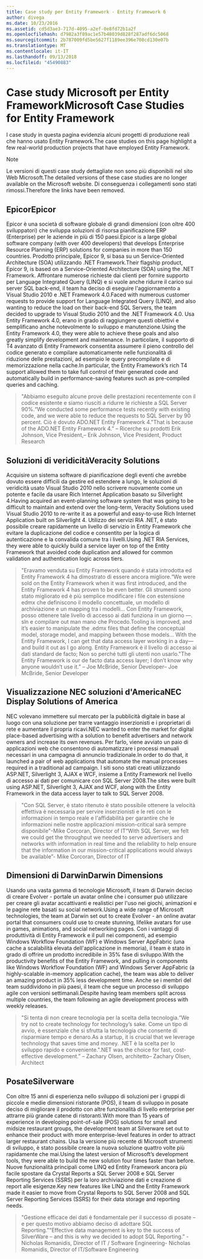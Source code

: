 ```yaml
---
title: Case study per Entity Framework - Entity Framework 6
author: divega
ms.date: 10/23/2016
ms.assetid: cd5d3ae3-717d-4095-a2ef-0e8fd72b1a2f
ms.openlocfilehash: d7982a3f89ac1e57b48039d828f287adf6dc5068
ms.sourcegitcommit: 2b787009fd5be5627f1189ee396e708cd130e07b
ms.translationtype: MT
ms.contentlocale: it-IT
ms.lasthandoff: 09/13/2018
ms.locfileid: "45490883"
---
```

# <a name="microsoft-case-studies-for-entity-framework"></a><span data-ttu-id="0109d-102">Case study Microsoft per Entity Framework</span><span class="sxs-lookup"><span data-stu-id="0109d-102">Microsoft Case Studies for Entity Framework</span></span>
<span data-ttu-id="0109d-103">I case study in questa pagina evidenzia alcuni progetti di produzione reali che hanno usato Entity Framework.</span><span class="sxs-lookup"><span data-stu-id="0109d-103">The case studies on this page highlight a few real-world production projects that have employed Entity Framework.</span></span>
> [!NOTE]
> <span data-ttu-id="0109d-104">Le versioni di questi case study dettagliate non sono più disponibili nel sito Web Microsoft.</span><span class="sxs-lookup"><span data-stu-id="0109d-104">The detailed versions of these case studies are no longer available on the Microsoft website.</span></span> <span data-ttu-id="0109d-105">Di conseguenza i collegamenti sono stati rimossi.</span><span class="sxs-lookup"><span data-stu-id="0109d-105">Therefore the links have been removed.</span></span>

## <a name="epicor"></a><span data-ttu-id="0109d-106">Epicor</span><span class="sxs-lookup"><span data-stu-id="0109d-106">Epicor</span></span>
<span data-ttu-id="0109d-107">Epicor è una società di software globale di grandi dimensioni (con oltre 400 sviluppatori) che sviluppa soluzioni di risorsa pianificazione ERP (Enterprise) per le aziende in più di 150 paesi.</span><span class="sxs-lookup"><span data-stu-id="0109d-107">Epicor is a large global software company (with over 400 developers) that develops Enterprise Resource Planning (ERP) solutions for companies in more than 150 countries.</span></span>
<span data-ttu-id="0109d-108">Prodotto principale, Epicor 9, si basa su un Service-Oriented Architecture (SOA) utilizzando .NET Framework.</span><span class="sxs-lookup"><span data-stu-id="0109d-108">Their flagship product, Epicor 9, is based on a Service-Oriented Architecture (SOA) using the .NET Framework.</span></span>
<span data-ttu-id="0109d-109">Affrontare numerose richieste dai clienti per fornire supporto per Language Integrated Query (LINQ) e si vuole anche ridurre il carico sui server SQL back-end, il team ha deciso di eseguire l'aggiornamento a Visual Studio 2010 e .NET Framework 4.0.</span><span class="sxs-lookup"><span data-stu-id="0109d-109">Faced with numerous customer requests to provide support for Language Integrated Query (LINQ), and also wanting to reduce the load on their back-end SQL Servers, the team decided to upgrade to Visual Studio 2010 and the .NET Framework 4.0.</span></span>
<span data-ttu-id="0109d-110">Usa Entity Framework 4.0, erano in grado di raggiungere questi obiettivi e semplificano anche notevolmente lo sviluppo e manutenzione.</span><span class="sxs-lookup"><span data-stu-id="0109d-110">Using the Entity Framework 4.0, they were able to achieve these goals and also greatly simplify development and maintenance.</span></span>
<span data-ttu-id="0109d-111">In particolare, il supporto di T4 avanzato di Entity Framework consentita assumere il pieno controllo del codice generato e compilare automaticamente nelle funzionalità di riduzione delle prestazioni, ad esempio le query precompilate e di memorizzazione nella cache.</span><span class="sxs-lookup"><span data-stu-id="0109d-111">In particular, the Entity Framework’s rich T4 support allowed them to take full control of their generated code and automatically build in performance-saving features such as pre-compiled queries and caching.</span></span>

> <span data-ttu-id="0109d-112">"Abbiamo eseguito alcune prove delle prestazioni recentemente con il codice esistente e siamo riusciti a ridurre le richieste a SQL Server 90%.</span><span class="sxs-lookup"><span data-stu-id="0109d-112">“We conducted some performance tests recently with existing code, and we were able to reduce the requests to SQL Server by 90 percent.</span></span>
<span data-ttu-id="0109d-113">Ciò è dovuto ADO.NET Entity Framework 4."</span><span class="sxs-lookup"><span data-stu-id="0109d-113">That is because of the ADO.NET Entity Framework 4.”</span></span> <span data-ttu-id="0109d-114">– Ricerche su prodotti Erik Johnson, Vice President,</span><span class="sxs-lookup"><span data-stu-id="0109d-114">– Erik Johnson, Vice President, Product Research</span></span>  

## <a name="veracity-solutions"></a><span data-ttu-id="0109d-115">Soluzioni di veridicità</span><span class="sxs-lookup"><span data-stu-id="0109d-115">Veracity Solutions</span></span>
<span data-ttu-id="0109d-116">Acquisire un sistema software di pianificazione degli eventi che avrebbe dovuto essere difficili da gestire ed estendere a lungo, le soluzioni di veridicità usato Visual Studio 2010 nello scrivere nuovamente come un potente e facile da usare Rich Internet Application basato su Silverlight 4.</span><span class="sxs-lookup"><span data-stu-id="0109d-116">Having acquired an event-planning software system that was going to be difficult to maintain and extend over the long-term, Veracity Solutions used Visual Studio 2010 to re-write it as a powerful and easy-to-use Rich Internet Application built on Silverlight 4.</span></span>
<span data-ttu-id="0109d-117">Utilizzo dei servizi RIA .NET, è stato possibile creare rapidamente un livello di servizio in Entity Framework che evitare la duplicazione del codice e consentito per la logica di autenticazione e la convalida comune tra i livelli.</span><span class="sxs-lookup"><span data-stu-id="0109d-117">Using .NET RIA Services, they were able to quickly build a service layer on top of the Entity Framework that avoided code duplication and allowed for common validation and authentication logic across tiers.</span></span>  

> <span data-ttu-id="0109d-118">"Eravamo venduta su Entity Framework quando è stata introdotta ed Entity Framework 4 ha dimostrato di essere ancora migliore.</span><span class="sxs-lookup"><span data-stu-id="0109d-118">“We were sold on the Entity Framework when it was first introduced, and the Entity Framework 4 has proven to be even better.</span></span>
<span data-ttu-id="0109d-119">Gli strumenti sono stato migliorato ed è più semplice modificare i file con estensione edmx che definiscono il modello concettuale, un modello di archiviazione e un mapping tra i modelli... Con Entity Framework, posso ottenere tale livello di accesso ai dati funziona in un giorno —. sln e compilare out man mano che Procedo.</span><span class="sxs-lookup"><span data-stu-id="0109d-119">Tooling is improved, and it’s easier to manipulate the .edmx files that define the conceptual model, storage model, and mapping between those models... With the Entity Framework, I can get that data access layer working in a day—and build it out as I go along.</span></span>
<span data-ttu-id="0109d-120">Entity Framework è il livello di accesso ai dati standard de facto; Non so perché tutti gli utenti non usarlo."</span><span class="sxs-lookup"><span data-stu-id="0109d-120">The Entity Framework is our de facto data access layer; I don’t know why anyone wouldn’t use it.”</span></span> <span data-ttu-id="0109d-121">– Joe McBride, Senior Developer</span><span class="sxs-lookup"><span data-stu-id="0109d-121">– Joe McBride, Senior Developer</span></span>

## <a name="nec-display-solutions-of-america"></a><span data-ttu-id="0109d-122">Visualizzazione NEC soluzioni d'America</span><span class="sxs-lookup"><span data-stu-id="0109d-122">NEC Display Solutions of America</span></span>
<span data-ttu-id="0109d-123">NEC volevano immettere sul mercato per la pubblicità digitale in base al luogo con una soluzione per trarre vantaggio inserzionisti e i proprietari di rete e aumentare il propria ricavi.</span><span class="sxs-lookup"><span data-stu-id="0109d-123">NEC wanted to enter the market for digital place-based advertising with a solution to benefit advertisers and network owners and increase its own revenues.</span></span>
<span data-ttu-id="0109d-124">Per farlo, viene avviato un paio di applicazioni web che consentono di automatizzare i processi manuali necessari in una campagna di annuncio tradizionale.</span><span class="sxs-lookup"><span data-stu-id="0109d-124">In order to do that, it launched a pair of web applications that automate the manual processes required in a traditional ad campaign.</span></span>
<span data-ttu-id="0109d-125">I siti sono stati creati utilizzando ASP.NET, Silverlight 3, AJAX e WCF, insieme a Entity Framework nel livello di accesso ai dati per comunicare con SQL Server 2008.</span><span class="sxs-lookup"><span data-stu-id="0109d-125">The sites were built using ASP.NET, Silverlight 3, AJAX and WCF, along with the Entity Framework in the data access layer to talk to SQL Server 2008.</span></span>

> <span data-ttu-id="0109d-126">"Con SQL Server, è stato ritenuto è stato possibile ottenere la velocità effettiva è necessaria per servire inserzionisti e le reti con le informazioni in tempo reale e l'affidabilità per garantire che le informazioni nelle nostre applicazioni mission-critical sarà sempre disponibile"-Mike Corcoran, Director of IT</span><span class="sxs-lookup"><span data-stu-id="0109d-126">“With SQL Server, we felt we could get the throughput we needed to serve advertisers and networks with information in real time and the reliability to help ensure that the information in our mission-critical applications would always be available”- Mike Corcoran, Director of IT</span></span>

## <a name="darwin-dimensions"></a><span data-ttu-id="0109d-127">Dimensioni di Darwin</span><span class="sxs-lookup"><span data-stu-id="0109d-127">Darwin Dimensions</span></span>
<span data-ttu-id="0109d-128">Usando una vasta gamma di tecnologie Microsoft, il team di Darwin deciso di creare Evolver - portale un avatar online che i consumer può utilizzare per creare gli avatar accattivanti e realistici per l'uso nei giochi, animazioni e le pagine rete basati su social network.</span><span class="sxs-lookup"><span data-stu-id="0109d-128">Using a wide range of Microsoft technologies, the team at Darwin set out to create Evolver - an online avatar portal that consumers could use to create stunning, lifelike avatars for use in games, animations, and social networking pages.</span></span>
<span data-ttu-id="0109d-129">Con i vantaggi di produttività di Entity Framework e il pull nei componenti, ad esempio Windows Workflow Foundation (WF) e Windows Server AppFabric (una cache a scalabilità elevata dell'applicazione in memoria), il team è stato in grado di offrire un prodotto incredibile in 35% fase di sviluppo.</span><span class="sxs-lookup"><span data-stu-id="0109d-129">With the productivity benefits of the Entity Framework, and pulling in components like Windows Workflow Foundation (WF) and Windows Server AppFabric (a highly-scalable in-memory application cache), the team was able to deliver an amazing product in 35% less development time.</span></span>
<span data-ttu-id="0109d-130">Anche se i membri del team suddividono in più paesi, il team che segue un processo di sviluppo agile con versioni settimanali.</span><span class="sxs-lookup"><span data-stu-id="0109d-130">Despite having team members split across multiple countries, the team following an agile development process with weekly releases.</span></span>

 > <span data-ttu-id="0109d-131">"Si tenta di non creare tecnologia per la scelta della tecnologia.</span><span class="sxs-lookup"><span data-stu-id="0109d-131">“We try not to create technology for technology’s sake.</span></span> <span data-ttu-id="0109d-132">Come un tipo di avvio, è essenziale che si sfrutta la tecnologia che consente di risparmiare tempo e denaro.</span><span class="sxs-lookup"><span data-stu-id="0109d-132">As a startup, it is crucial that we leverage technology that saves time and money.</span></span>
 <span data-ttu-id="0109d-133">.NET è la scelta per lo sviluppo rapido e conveniente."</span><span class="sxs-lookup"><span data-stu-id="0109d-133">.NET was the choice for fast, cost-effective development.”</span></span> <span data-ttu-id="0109d-134">– Zachary Olsen, architetto</span><span class="sxs-lookup"><span data-stu-id="0109d-134">– Zachary Olsen, Architect</span></span>  

## <a name="silverware"></a><span data-ttu-id="0109d-135">Posate</span><span class="sxs-lookup"><span data-stu-id="0109d-135">Silverware</span></span>
<span data-ttu-id="0109d-136">Con oltre 15 anni di esperienza nello sviluppo di soluzioni per i gruppi di piccole e medie dimensioni ristorante (POS), il team di sviluppo in posate deciso di migliorare il prodotto con altre funzionalità di livello enterprise per attrarre più grande catene di ristoranti.</span><span class="sxs-lookup"><span data-stu-id="0109d-136">With more than 15 years of experience in developing point-of-sale (POS) solutions for small and midsize restaurant groups, the development team at Silverware set out to enhance their product with more enterprise-level features in order to attract larger restaurant chains.</span></span>
<span data-ttu-id="0109d-137">Usa la versione più recente di Microsoft strumenti di sviluppo, è stato possibile creare la nuova soluzione quattro volte più rapidamente che mai.</span><span class="sxs-lookup"><span data-stu-id="0109d-137">Using the latest version of Microsoft’s development tools, they were able to build the new solution four times faster than before.</span></span>
<span data-ttu-id="0109d-138">Nuove funzionalità principali come LINQ ed Entity Framework ancora più facile spostare da Crystal Reports a SQL Server 2008 e SQL Server Reporting Services (SSRS) per la loro archiviazione dati e creazione di report alle esigenze.</span><span class="sxs-lookup"><span data-stu-id="0109d-138">Key new features like LINQ and the Entity Framework made it easier to move from Crystal Reports to SQL Server 2008 and SQL Server Reporting Services (SSRS) for their data storage and reporting needs.</span></span>

> <span data-ttu-id="0109d-139">"Gestione efficace dei dati è fondamentale per il successo di posate – e per questo motivo abbiamo deciso di adottare SQL Reporting."</span><span class="sxs-lookup"><span data-stu-id="0109d-139">“Effective data management is key to the success of SilverWare – and this is why we decided to adopt SQL Reporting.”</span></span> <span data-ttu-id="0109d-140">-Nicholas Romanidis, Director of IT / Software Engineering</span><span class="sxs-lookup"><span data-stu-id="0109d-140">- Nicholas Romanidis, Director of IT/Software Engineering</span></span>
